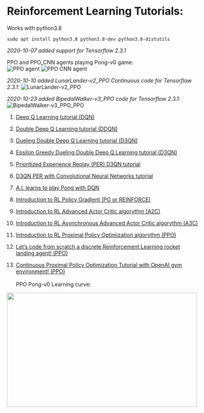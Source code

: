 # Reinforcement Learning Tutorials:

Works with python3.8

    sudo apt install python3.8 python3.8-dev python3.8-distutils

*2020-10-07 added support for Tensorflow 2.3.1*

PPO and PPO_CNN agents playing Pong-v0 game:<br>
![PPO agent](11_Pong-v0_PPO/gameplay.gif)
![PPO CNN agent](11_Pong-v0_PPO/gameplay_CNN.gif)

*2020-10-10 added LunarLander-v2_PPO Continuous code for Tensorflow 2.3.1*:
![LunarLander-v2_PPO](https://github.com/pythonlessons/Reinforcement_Learning/blob/master/LunarLander-v2_PPO/gameplay.gif)

*2020-10-23 added BipedalWalker-v3_PPO code for Tensorflow 2.3.1*:
![BipedalWalker-v3_PPO_PPO](https://github.com/pythonlessons/Reinforcement_Learning/blob/master/BipedalWalker-v3_PPO/gameplay.gif)

1. [Deep Q Learning tutorial (DQN)](https://pylessons.com/CartPole-reinforcement-learning/)

2. [Double Deep Q Learning tutorial (DDQN)](https://pylessons.com/CartPole-DDQN/)

3. [Dueling Double Deep Q Learning tutorial (D3QN)](https://pylessons.com/CartPole-DDDQN/)

4. [Epsilon Greedy Dueling Double Deep Q Learning tutorial (D3QN)](https://pylessons.com/Epsilon-Greedy-DQN/)

5. [Prioritized Experience Replay (PER) D3QN tutorial](https://pylessons.com/CartPole-PER/)

6. [D3QN PER with Convolutional Neural Networks tutorial](https://pylessons.com/CartPole-PER-CNN/)

7. [A.I. learns to play Pong with DQN](https://pylessons.com/DQN-PONG/)

8. [Introduction to RL Policy Gradient (PG or REINFORCE)](https://pylessons.com/Beyond-DQN/)

9. [Introduction to RL Advanced Actor Critic algorythm (A2C)](https://pylessons.com/A2C-reinforcement-learning/)

10. [Introduction to RL Asynchronous Advanced Actor Critic algorythm (A3C)](https://pylessons.com/A3C-reinforcement-learning/)

11. [Introduction to RL Proximal Policy Optimization algorythm (PPO)](https://pylessons.com/PPO-reinforcement-learning/)

12. [Let’s code from scratch a discrete Reinforcement Learning rocket landing agent! (PPO)](https://pylessons.com/LunarLander-v2-PPO/)

13. [Continuous Proximal Policy Optimization Tutorial with OpenAI gym environment! (PPO)](https://pylessons.com/BipedalWalker-v3-PPO/)
<br><br>
PPO Pong-v0 Learning curve:
<img src="11_Pong-v0_PPO/Pong-v0_APPO_0.0001_RMSprop.png" data-canonical-src="11_Pong-v0_PPO/Pong-v0_APPO_0.0001_RMSprop.png" width="500" height="300" />
